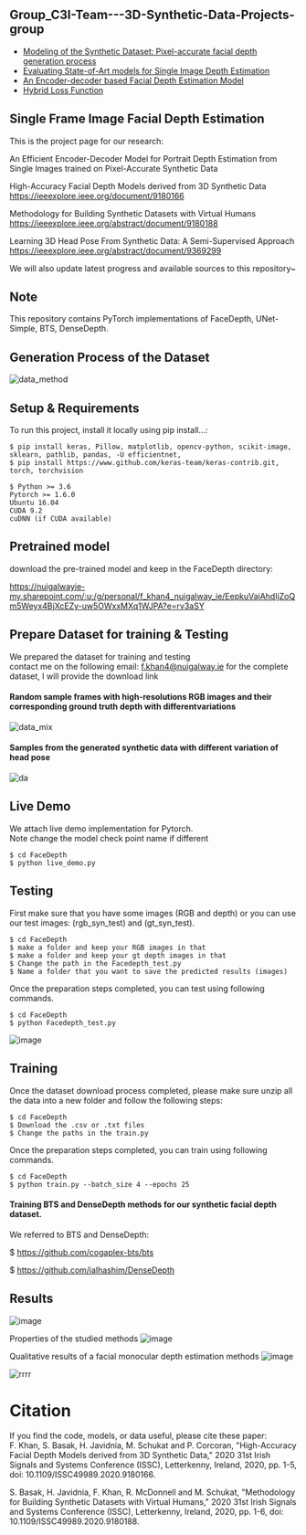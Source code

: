 ## Group_C3I-Team---3D-Synthetic-Data-Projects-group
* [Modeling of the Synthetic Dataset: Pixel-accurate facial depth generation process](#general-info)
* [Evaluating State-of-Art models for Single Image Depth Estimation](#technologies)
* [An Encoder-decoder based Facial Depth Estimation Model](#setup)
* [Hybrid Loss Function](#setup1)

## Single Frame Image Facial Depth Estimation
This is the project page for our research:<br/>

An Efficient Encoder-Decoder Model for Portrait Depth Estimation
from Single Images trained on Pixel-Accurate Synthetic Data

High-Accuracy Facial Depth Models derived from 3D Synthetic Data<br/>
https://ieeexplore.ieee.org/document/9180166<br/>

Methodology for Building Synthetic Datasets with Virtual Humans<br/>
https://ieeexplore.ieee.org/abstract/document/9180188<br/>

Learning 3D Head Pose From Synthetic Data: A Semi-Supervised Approach<br/>
https://ieeexplore.ieee.org/abstract/document/9369299<br/>


We will also update latest progress and available sources to this repository~ 
	
## Note
This repository contains PyTorch implementations of FaceDepth, UNet-Simple, BTS, DenseDepth.

## Generation Process of the Dataset
![data_method](https://user-images.githubusercontent.com/49758542/120590876-1fc03b00-c433-11eb-825f-2bd3ec8bc538.png)

## Setup & Requirements
To run this project, install it locally using pip install...:

```
$ pip install keras, Pillow, matplotlib, opencv-python, scikit-image, sklearn, pathlib, pandas, -U efficientnet,
$ pip install https://www.github.com/keras-team/keras-contrib.git, torch, torchvision
```

```
$ Python >= 3.6
Pytorch >= 1.6.0
Ubuntu 16.04
CUDA 9.2
cuDNN (if CUDA available)
```
## Pretrained model

download the pre-trained model and keep in the FaceDepth directory:

https://nuigalwayie-my.sharepoint.com/:u:/g/personal/f_khan4_nuigalway_ie/EepkuVajAhdIjZoQm5Weyx4BjXcEZy-uw5OWxxMXq1WJPA?e=rv3aSY

## Prepare Dataset for training & Testing 

We prepared the dataset for training and testing<br/>
contact me on the following email: f.khan4@nuigalway.ie for the complete dataset, I will provide the download link <br/>

#### Random sample frames with high-resolutions RGB images and their corresponding ground truth depth with differentvariations<br/>
![data_mix](https://user-images.githubusercontent.com/49758542/106769813-49a85300-6635-11eb-9b73-dd9935f8989d.png)

#### Samples from the generated synthetic data with different variation of head pose
![da](https://user-images.githubusercontent.com/49758542/106660977-9ab63980-6598-11eb-8754-3235cfd43bf3.png)

## Live Demo
We attach live demo implementation for Pytorch. \
Note change the model check point name if different 
```
$ cd FaceDepth
$ python live_demo.py
```
## Testing
First make sure that you have some images (RGB and depth) or you can use our test images: (rgb_syn_test) and (gt_syn_test).
```shell
$ cd FaceDepth
$ make a folder and keep your RGB images in that  
$ make a folder and keep your gt depth images in that
$ Change the path in the Facedepth_test.py
$ Name a folder that you want to save the predicted results (images)  
```
Once the preparation steps completed, you can test using following commands.
```
$ cd FaceDepth
$ python Facedepth_test.py
```
![image](https://user-images.githubusercontent.com/49758542/120592291-80e90e00-c435-11eb-832e-45b55b014336.png)

## Training
Once the dataset download process completed, please make sure unzip all the data into a new folder and follow the following steps:
```shell
$ cd FaceDepth
$ Download the .csv or .txt files
$ Change the paths in the train.py  
```
Once the preparation steps completed, you can train using following commands.
```
$ cd FaceDepth
$ python train.py --batch_size 4 --epochs 25 
```
#### Training BTS and DenseDepth methods for our synthetic facial depth dataset.
We referred to BTS and DenseDepth:

$ https://github.com/cogaplex-bts/bts

$ https://github.com/ialhashim/DenseDepth

## Results 
![image](https://user-images.githubusercontent.com/49758542/120593394-55672300-c437-11eb-8368-29078c44c38c.png)

Properties of the studied methods
![image](https://user-images.githubusercontent.com/49758542/120593446-6fa10100-c437-11eb-928e-a0f38f7c4a32.png)

Qualitative results of a facial monocular depth estimation methods
![image](https://user-images.githubusercontent.com/49758542/120593540-919a8380-c437-11eb-8bdb-1498b4472795.png)

![rrrr](https://user-images.githubusercontent.com/49758542/120594025-34530200-c438-11eb-920a-4f7c8640b57f.png)




# Citation
If you find the code, models, or data useful, please cite these paper:<br/>
F. Khan, S. Basak, H. Javidnia, M. Schukat and P. Corcoran, "High-Accuracy Facial Depth Models derived from 3D Synthetic Data," 2020 31st Irish Signals and Systems Conference (ISSC), Letterkenny, Ireland, 2020, pp. 1-5, doi: 10.1109/ISSC49989.2020.9180166.<br/>

S. Basak, H. Javidnia, F. Khan, R. McDonnell and M. Schukat, "Methodology for Building Synthetic Datasets with Virtual Humans," 2020 31st Irish Signals and Systems Conference (ISSC), Letterkenny, Ireland, 2020, pp. 1-6, doi: 10.1109/ISSC49989.2020.9180188.<br/>



